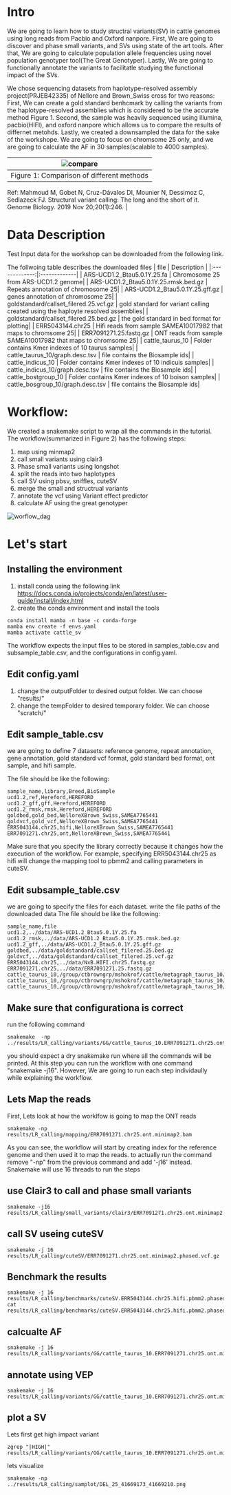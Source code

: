 # Intro
We are going to learn how to study structral variants(SV) in cattle genomes using long reads from Pacbio and Oxford nanpore. First, We are going to discover and phase  small variants, and SVs using state of the art tools. After that, We are going to calculate population allele frequencies using novel population genotyper tool(The Great Genotyper).  Lastly, We are going to functionally annotate the variants to facilitatle studying the functional impact of the SVs.

We chose sequencing datasets from  haplotype-resolved assembly project(PRJEB42335) of Nellore and Brown_Swiss cross for two reasons: First, We can create a gold standard benhcmark by calling the variants from the haplotype-resolved assemblies which is considered to be the accurate method Figure 1. Second, the sample was heavily sequenced using illumina, pacbio(HIFI), and oxford nanpore which allows us to compare the results of differnet metohds.  Lastly, we  created a downsampled the data for the sake of the workshope. We are going to focus on chromsome 25 only, and we are going to calculate the AF in 30 samples(scalable to 4000 samples). 


|![compare](https://media.springernature.com/full/springer-static/image/art%3A10.1186%2Fs13059-019-1828-7/MediaObjects/13059_2019_1828_Fig2_HTML.png?as=webp)|
|:--:|
|Figure 1: Comparison of different methods
Ref:  Mahmoud M, Gobet N, Cruz-Dávalos DI, Mounier N, Dessimoz C, Sedlazeck FJ. Structural variant calling: The long and the short of it. Genome Biology. 2019 Nov 20;20(1):246. 
|



# Data Description 
Test Input data for the workshop can be downloaded from the following link. 

The follwoing table describes the downloaded files 
| file        |  Description  |
|:-------------:|:-------------|
| ARS-UCD1.2_Btau5.0.1Y.25.fa | Chromosome 25 from ARS-UCD1.2 genome|
| ARS-UCD1.2_Btau5.0.1Y.25.rmsk.bed.gz | Repeats annotation of chromosome 25|
| ARS-UCD1.2_Btau5.0.1Y.25.gff.gz | genes annotation of chromosome 25|
| goldstandard/callset_filered.25.vcf.gz | gold standard for variant calling created using the haployte resolved assemblies|
| goldstandard/callset_filered.25.bed.gz | the gold standard in bed format for plotting|
| ERR5043144.chr25 | Hifi reads from sample SAMEA10017982 that maps to chromsome 25|
| ERR7091271.25.fastq.gz | ONT reads from sample SAMEA10017982 that maps to chromsome 25|
| cattle_taurus_10 |  Folder contains Kmer indexes of 10  taurus samples|
| cattle_taurus_10/graph.desc.tsv |  file contains the Biosample ids|
| cattle_indicus_10 |  Folder contains Kmer indexes of 10  indicuis samples|
| cattle_indicus_10/graph.desc.tsv |  file contains the Biosample ids|
| cattle_bostgroup_10 |  Folder contains Kmer indexes of 10  boison samples|
| cattle_bosgroup_10/graph.desc.tsv |  file contains the Biosample ids|


# Workflow:

We created a snakemake script to wrap all the commands in the tutorial. The workflow(summarized in Figure 2) has the following steps: 
  1. map using minmap2
  2. call small variants using clair3
  3. Phase small variants using longshot
  4. split the reads into two haplotypes
  5. call SV using pbsv, sniffles, cuteSV
  6. merge the small and structrual variants
  7. annotate the vcf using Variant effect predictor
  8. calculate AF using the great genotyper

![worflow_dag](dag.png)



 
# Let's start
## Installing the environment
1. install conda using the following link https://docs.conda.io/projects/conda/en/latest/user-guide/install/index.html
2. create the conda environment and install the tools
```
conda install mamba -n base -c conda-forge
mamba env create -f envs.yaml
mamba activate cattle_sv
```
The workflow expects the input files to be stored in samples_table.csv and subsample_table.csv, and the configurations in config.yaml.
## Edit config.yaml
1. change the outputFolder to desired output folder. We can choose "results/"
2. change the tempFolder to desired temporary folder. We can choose "scratch/"
## Edit sample_table.csv
we are going to define 7 datasets: reference genome, repeat annotation, gene annotation, gold standard vcf format, gold standard bed format, ont sample, and hifi sample. 

The file should be like the following:
```
sample_name,library,Breed,BioSample
ucd1.2,ref,Hereford,HEREFORD
ucd1.2_gff,gff,Hereford,HEREFORD
ucd1.2_rmsk,rmsk,Hereford,HEREFORD
goldbed,gold_bed,NelloreXBrown_Swiss,SAMEA7765441
goldvcf,gold_vcf,NelloreXBrown_Swiss,SAMEA7765441
ERR5043144.chr25,hifi,NelloreXBrown_Swiss,SAMEA7765441
ERR7091271.chr25,ont,NelloreXBrown_Swiss,SAMEA7765441
```
Make sure that you specify the library correctly because it changes how the execution of the workflow. For example, specifying ERR5043144.chr25 as hifi will change the mapping tool to pbmm2 and calling parameters in cuteSV.


## Edit subsample_table.csv
we are going to specify the files for each dataset. write the file paths of the downloaded data 
The file should be like the following:
```
sample_name,file
ucd1.2,../data/ARS-UCD1.2_Btau5.0.1Y.25.fa
ucd1.2_rmsk,../data/ARS-UCD1.2_Btau5.0.1Y.25.rmsk.bed.gz
ucd1.2_gff,../data/ARS-UCD1.2_Btau5.0.1Y.25.gff.gz
goldbed,../data/goldstandard/callset_filered.25.bed.gz
goldvcf,../data/goldstandard/callset_filered.25.vcf.gz
ERR5043144.chr25,../data/NxB.HIFI.chr25.fastq.gz
ERR7091271.chr25,../data/ERR7091271.25.fastq.gz
cattle_taurus_10,/group/ctbrowngrp/mshokrof/cattle/metagraph_taurus_10/smooth_10000000/graph.dbg
cattle_taurus_10,/group/ctbrowngrp/mshokrof/cattle/metagraph_taurus_10/smooth_10000000/graph.desc.tsv
cattle_taurus_10,/group/ctbrowngrp/mshokrof/cattle/metagraph_taurus_10/smooth_10000000/annotation.relaxed.row_diff_int_brwt.annodbg
```

## Make sure that configurationa is correct
run the following command
```
snakemake  -np  ../results/LR_calling/variants/GG/cattle_taurus_10.ERR7091271.chr25.ont.minimap2/annotated/merged.vcf.gz
```
you should expect a dry snakemake run where all the commands will be printed. At this step you can run the workflow with one command "snakemake -j16". However, We are going to run each step individaully while explaining the workflow. 

## Lets Map the reads
First, Lets look at how the worklfow is going to map the ONT reads
```
snakemake -np results/LR_calling/mapping/ERR7091271.chr25.ont.minimap2.bam
```
As you can see, the workflow will start by creating index for the reference genome and then used it to map the reads. 
to actually run the command remove "-np" from the previous command and add '-j16' instead. Snakemake will use 16 threads to run the steps

## use Clair3 to call and phase small variants

```
snakemake -j16 results/LR_calling/small_variants/clair3/ERR7091271.chr25.ont.minimap2.vcf.gz
```


## call SV useing cuteSV

```
snakemake -j 16 results/LR_calling/cuteSV/ERR7091271.chr25.ont.minimap2.phased.vcf.gz
```

## Benchmark the results

```
snakemake -j 16  results/LR_calling/benchmarks/cuteSV.ERR5043144.chr25.hifi.pbmm2.phased/summary.txt
cat results/LR_calling/benchmarks/cuteSV.ERR5043144.chr25.hifi.pbmm2.phased/summary.txt
```


## calcualte AF

```
snakemake -j 16 results/LR_calling/variants/GG/cattle_taurus_10.ERR7091271.chr25.ont.minimap2/merged.vcf.gz
```

## annotate using VEP
```
snakemake -j 16 results/LR_calling/variants/GG/cattle_taurus_10.ERR7091271.chr25.ont.minimap2/annotated/merged.vcf.gz
```


## plot a SV
Lets first get high impact variant
```
zgrep "|HIGH|" results/LR_calling/variants/GG/cattle_taurus_10.ERR7091271.chr25.ont.minimap2/annotated/merged.vcf.gz 
```

lets visualize 
```
snakemake -np ../results/LR_calling/samplot/DEL_25_41669173_41669210.png
```



